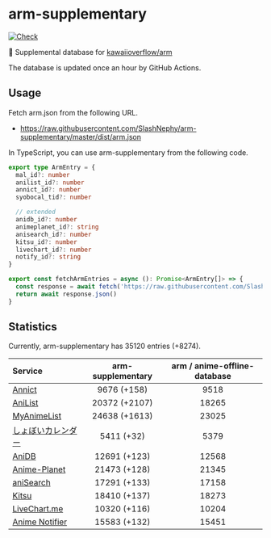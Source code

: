# arm-supplementary

[![Check](https://github.com/SlashNephy/arm-supplementary/actions/workflows/check-node.yml/badge.svg)](https://github.com/SlashNephy/arm-supplementary/actions/workflows/check-node.yml)

💊 Supplemental database for [kawaiioverflow/arm](https://github.com/kawaiioverflow/arm)

The database is updated once an hour by GitHub Actions.

## Usage

Fetch arm.json from the following URL.

- https://raw.githubusercontent.com/SlashNephy/arm-supplementary/master/dist/arm.json

In TypeScript, you can use arm-supplementary from the following code.

```TypeScript
export type ArmEntry = {
  mal_id?: number
  anilist_id?: number
  annict_id?: number
  syobocal_tid?: number

  // extended
  anidb_id?: number
  animeplanet_id?: string
  anisearch_id?: number
  kitsu_id?: number
  livechart_id?: number
  notify_id?: string
}

export const fetchArmEntries = async (): Promise<ArmEntry[]> => {
  const response = await fetch('https://raw.githubusercontent.com/SlashNephy/arm-supplementary/master/dist/arm.json')
  return await response.json()
}
```

## Statistics

Currently, arm-supplementary has 35120 entries (+8274).

| Service                                     | arm-supplementary | arm / anime-offline-database |
| :------------------------------------------ | :---------------: | :--------------------------: |
| [Annict](https://annict.com)                |    9676 (+158)    |             9518             |
| [AniList](https://anilist.co)               |   20372 (+2107)   |            18265             |
| [MyAnimeList](https://myanimelist.net)      |   24638 (+1613)   |            23025             |
| [しょぼいカレンダー](https://cal.syoboi.jp) |    5411 (+32)     |             5379             |
| [AniDB](https://anidb.net)                  |   12691 (+123)    |            12568             |
| [Anime-Planet](https://anime-planet.com)    |   21473 (+128)    |            21345             |
| [aniSearch](https://anisearch.com)          |   17291 (+133)    |            17158             |
| [Kitsu](https://kitsu.io)                   |   18410 (+137)    |            18273             |
| [LiveChart.me](https://livechart.me)        |   10320 (+116)    |            10204             |
| [Anime Notifier](https://notify.moe)        |   15583 (+132)    |            15451             |
